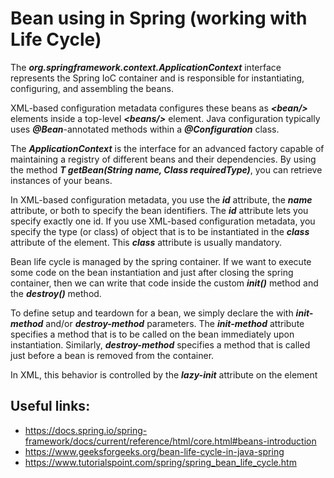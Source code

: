# Bean using in Spring (working with Life Cycle)

The _**org.springframework.context.ApplicationContext**_ interface represents the Spring IoC container and is
responsible for instantiating, configuring, and assembling the beans.

XML-based configuration metadata configures these beans as _**\<bean/>**_ elements inside a top-level _**\<beans/>**_
element. Java configuration typically uses _**@Bean**_-annotated methods within a _**@Configuration**_ class.

The _**ApplicationContext**_ is the interface for an advanced factory capable of maintaining a registry of different
beans and their dependencies. By using the method _**T getBean(String name, Class<T> requiredType)**_, you can retrieve
instances of your beans.

In XML-based configuration metadata, you use the _**id**_ attribute, the _**name**_ attribute, or both to specify the
bean identifiers. The _**id**_ attribute lets you specify exactly one id. If you use XML-based configuration metadata,
you specify the type (or class) of object that is to be instantiated in the _**class**_ attribute of the _**<bean/>**_
element. This _**class**_ attribute is usually mandatory.

Bean life cycle is managed by the spring container. If we want to execute some code on the bean instantiation and just
after closing the spring container, then we can write that code inside the custom _**init()**_ method and the
_**destroy()**_ method.

To define setup and teardown for a bean, we simply declare the <bean> with _**init-method**_ and/or _**destroy-method**_
parameters. The _**init-method**_ attribute specifies a method that is to be called on the bean immediately upon
instantiation. Similarly, _**destroy-method**_ specifies a method that is called just before a bean is removed from the
container.

In XML, this behavior is controlled by the _**lazy-init**_ attribute on the _**<bean/>**_ element

## Useful links:

- https://docs.spring.io/spring-framework/docs/current/reference/html/core.html#beans-introduction
- https://www.geeksforgeeks.org/bean-life-cycle-in-java-spring
- https://www.tutorialspoint.com/spring/spring_bean_life_cycle.htm